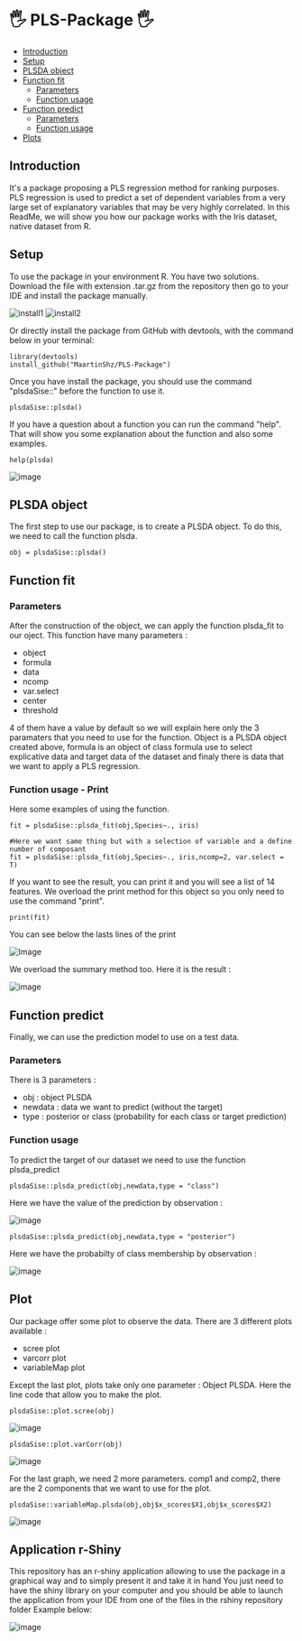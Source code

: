 # 🖐 PLS-Package 🖐

-   [Introduction](#introduction)
-   [Setup](#setup)
-   [PLSDA object](#plsda-object)
-   [Function fit](#function-fit)
    -   [Parameters](#parameters)
    -   [Function usage](#function-usage---print)
-   [Function predict](#function-predict)
    -   [Parameters](#parameters-1)
    -   [Function usage](#function-usage)
-   [Plots](#plot)


## Introduction

It's a package proposing a PLS regression method for ranking purposes.
PLS regression is used to predict a set of dependent variables from a very large set of explanatory variables that may be very highly correlated.
In this ReadMe, we will show you how our package works with the Iris dataset, native dataset from R.

## Setup

To use the package in your environment R. You have two solutions.
Download the file with extension .tar.gz from the repository then go to your IDE and install the package manually.

![install1](https://user-images.githubusercontent.com/43068347/204146389-5f08c16a-0f82-4f6a-a5ab-abc56581eeed.jpg)
![install2](https://user-images.githubusercontent.com/43068347/204146422-fd1647be-ea2e-4725-ae9e-d8fbd3520cb4.jpg)

Or directly install the package from GitHub with devtools, with the command below in your terminal:

```
library(devtools)
install_github("MaartinShz/PLS-Package")
```

Once you have install the package, you should use the command "plsdaSise::" before the function to use it.

```
plsdaSise::plsda()
```

If you have a question about a function you can run the command "help". That will show you some explanation about the function and also some examples.

```
help(plsda)
```

![image](https://user-images.githubusercontent.com/114392261/205472717-543fbb64-e8ec-427c-8929-eaf732a36871.png)

## PLSDA object

The first step to use our package, is to create a PLSDA object. To do this, we need to call the function plsda.

```
obj = plsdaSise::plsda()
```

## Function fit

### Parameters
After the construction of the object, we can apply the function plsda_fit to our oject.
This function have many parameters :

- object
- formula
- data
- ncomp
- var.select
- center
- threshold

4 of them have a value by default so we will explain here only the 3 paramaters that you need to use for the function. Object is a PLSDA object created above, formula is an object of class formula use to select explicative data and target data of the dataset and finaly there is data that we want to apply a PLS regression.

### Function usage - Print 
Here some examples of using the function.

```
fit = plsdaSise::plsda_fit(obj,Species~., iris)

#Here we want same thing but with a selection of variable and a define number of composant
fit = plsdaSise::plsda_fit(obj,Species~., iris,ncomp=2, var.select = T)

```

If you want to see the result, you can print it and you will see a list of 14 features. We overload the print method for this object so you only need to use the command "print".
```
print(fit)
```
You can see below the lasts lines of the print

![Image](https://user-images.githubusercontent.com/114392261/205471841-2db516f4-bfea-491c-8aa8-c1e4ffb81508.png)

We overload the summary method too. Here it is the result :

![image](https://user-images.githubusercontent.com/114392261/205472256-64eaf090-bef0-46b9-adc8-71f7d6eb1f02.png)

## Function predict

Finally, we can use the prediction model to use on a test data.

### Parameters
There is 3 parameters :

- obj : object PLSDA
- newdata : data we want to predict (without the target)
- type : posterior or class (probability for each class or target prediction)

### Function usage
To predict the target of our dataset we need to use the function plsda_predict

```
plsdaSise::plsda_predict(obj,newdata,type = "class")
```
Here we have the value of the prediction by observation :

![image](https://user-images.githubusercontent.com/114392261/205471965-5fd14788-becf-4b14-9f9f-0eaea6957e7c.png)


```
plsdaSise::plsda_predict(obj,newdata,type = "posterior")
```

Here we have the probabilty of class membership by observation :

![image](https://user-images.githubusercontent.com/114392261/205471939-cd7b21ed-2265-4973-91a8-18f7fd0f797e.png)

## Plot

Our package offer some plot to observe the data.
There are 3 different plots available : 

- scree plot
- varcorr plot
- variableMap plot

Except the last plot, plots take only one parameter : Object PLSDA.
Here the line code that allow you to make the plot.

```
plsdaSise::plot.scree(obj)
```

![image](https://user-images.githubusercontent.com/114392261/205472638-28588055-c233-42fb-a525-4b2afea9cd7e.png)

```
plsdaSise::plot.varCorr(obj)
```
![image](https://user-images.githubusercontent.com/114392261/205472643-fd3f7cef-c7d1-4696-a1e9-1c915c3be1d1.png)

For the last graph, we need 2 more parameters. comp1 and comp2, there are the 2 components that we want to use for the plot.

```
plsdaSise::variableMap.plsda(obj,obj$x_scores$X1,obj$x_scores$X2)
```

![image](https://user-images.githubusercontent.com/114392261/205472646-08d47897-0869-4a85-a78a-257102a0fb48.png)

## Application r-Shiny

This repository has an r-shiny application allowing to use the package in a graphical way and to simply present it and take it in hand 
You just need to have the shiny library on your computer 
and you should be able to launch the application from your IDE from one of the files in the rshiny repository folder
Example below: 

![image](https://user-images.githubusercontent.com/43068347/204147679-80463626-b954-44bf-9f5d-21364aa06ae7.png)
